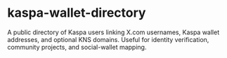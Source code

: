# kaspa-wallet-directory
A public directory of Kaspa users linking X.com usernames, Kaspa wallet addresses, and optional KNS domains. Useful for identity verification, community projects, and social-wallet mapping.
